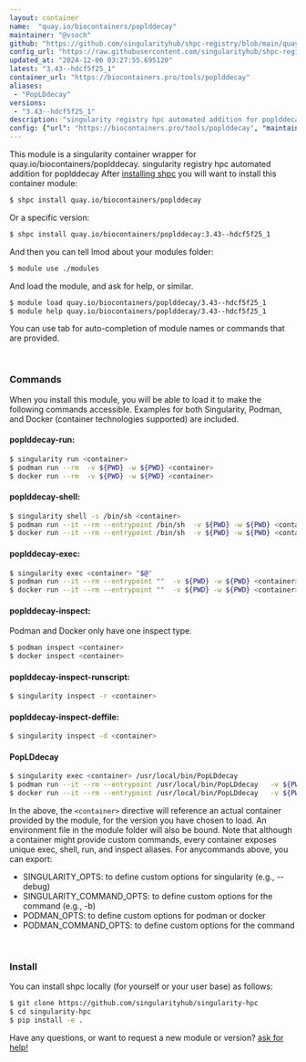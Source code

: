 ```yaml
---
layout: container
name:  "quay.io/biocontainers/poplddecay"
maintainer: "@vsoch"
github: "https://github.com/singularityhub/shpc-registry/blob/main/quay.io/biocontainers/poplddecay/container.yaml"
config_url: "https://raw.githubusercontent.com/singularityhub/shpc-registry/main/quay.io/biocontainers/poplddecay/container.yaml"
updated_at: "2024-12-06 03:27:55.695120"
latest: "3.43--hdcf5f25_1"
container_url: "https://biocontainers.pro/tools/poplddecay"
aliases:
 - "PopLDdecay"
versions:
 - "3.43--hdcf5f25_1"
description: "singularity registry hpc automated addition for poplddecay"
config: {"url": "https://biocontainers.pro/tools/poplddecay", "maintainer": "@vsoch", "description": "singularity registry hpc automated addition for poplddecay", "latest": {"3.43--hdcf5f25_1": "sha256:c17344b653dfef522cc9635876c62bfcc16b2469ad0dfe9c7714aa50e9674de0"}, "tags": {"3.43--hdcf5f25_1": "sha256:c17344b653dfef522cc9635876c62bfcc16b2469ad0dfe9c7714aa50e9674de0"}, "docker": "quay.io/biocontainers/poplddecay", "aliases": {"PopLDdecay": "/usr/local/bin/PopLDdecay"}}
---
```


This module is a singularity container wrapper for quay.io/biocontainers/poplddecay.
singularity registry hpc automated addition for poplddecay
After [installing shpc](#install) you will want to install this container module:


```bash
$ shpc install quay.io/biocontainers/poplddecay
```

Or a specific version:

```bash
$ shpc install quay.io/biocontainers/poplddecay:3.43--hdcf5f25_1
```

And then you can tell lmod about your modules folder:

```bash
$ module use ./modules
```

And load the module, and ask for help, or similar.

```bash
$ module load quay.io/biocontainers/poplddecay/3.43--hdcf5f25_1
$ module help quay.io/biocontainers/poplddecay/3.43--hdcf5f25_1
```

You can use tab for auto-completion of module names or commands that are provided.

<br>

### Commands

When you install this module, you will be able to load it to make the following commands accessible.
Examples for both Singularity, Podman, and Docker (container technologies supported) are included.

#### poplddecay-run:

```bash
$ singularity run <container>
$ podman run --rm  -v ${PWD} -w ${PWD} <container>
$ docker run --rm  -v ${PWD} -w ${PWD} <container>
```

#### poplddecay-shell:

```bash
$ singularity shell -s /bin/sh <container>
$ podman run --it --rm --entrypoint /bin/sh  -v ${PWD} -w ${PWD} <container>
$ docker run --it --rm --entrypoint /bin/sh  -v ${PWD} -w ${PWD} <container>
```

#### poplddecay-exec:

```bash
$ singularity exec <container> "$@"
$ podman run --it --rm --entrypoint ""  -v ${PWD} -w ${PWD} <container> "$@"
$ docker run --it --rm --entrypoint ""  -v ${PWD} -w ${PWD} <container> "$@"
```

#### poplddecay-inspect:

Podman and Docker only have one inspect type.

```bash
$ podman inspect <container>
$ docker inspect <container>
```

#### poplddecay-inspect-runscript:

```bash
$ singularity inspect -r <container>
```

#### poplddecay-inspect-deffile:

```bash
$ singularity inspect -d <container>
```


#### PopLDdecay

```bash
$ singularity exec <container> /usr/local/bin/PopLDdecay
$ podman run --it --rm --entrypoint /usr/local/bin/PopLDdecay   -v ${PWD} -w ${PWD} <container> -c " $@"
$ docker run --it --rm --entrypoint /usr/local/bin/PopLDdecay   -v ${PWD} -w ${PWD} <container> -c " $@"
```



In the above, the `<container>` directive will reference an actual container provided
by the module, for the version you have chosen to load. An environment file in the
module folder will also be bound. Note that although a container
might provide custom commands, every container exposes unique exec, shell, run, and
inspect aliases. For anycommands above, you can export:

 - SINGULARITY_OPTS: to define custom options for singularity (e.g., --debug)
 - SINGULARITY_COMMAND_OPTS: to define custom options for the command (e.g., -b)
 - PODMAN_OPTS: to define custom options for podman or docker
 - PODMAN_COMMAND_OPTS: to define custom options for the command

<br>

### Install

You can install shpc locally (for yourself or your user base) as follows:

```bash
$ git clone https://github.com/singularityhub/singularity-hpc
$ cd singularity-hpc
$ pip install -e .
```

Have any questions, or want to request a new module or version? [ask for help!](https://github.com/singularityhub/singularity-hpc/issues)